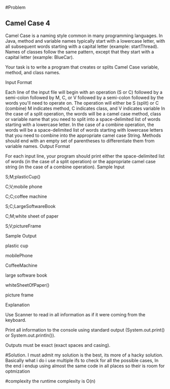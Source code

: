 #Problem
## Camel Case 4
Camel Case is a naming style common in many programming languages. In Java, method and variable names typically start with a lowercase letter, with all subsequent words starting with a capital letter (example: startThread). Names of classes follow the same pattern, except that they start with a capital letter (example: BlueCar).

Your task is to write a program that creates or splits Camel Case variable, method, and class names.

Input Format

Each line of the input file will begin with an operation (S or C) followed by a semi-colon followed by M, C, or V followed by a semi-colon followed by the words you'll need to operate on.
The operation will either be S (split) or C (combine)
M indicates method, C indicates class, and V indicates variable
In the case of a split operation, the words will be a camel case method, class or variable name that you need to split into a space-delimited list of words starting with a lowercase letter.
In the case of a combine operation, the words will be a space-delimited list of words starting with lowercase letters that you need to combine into the appropriate camel case String. Methods should end with an empty set of parentheses to differentiate them from variable names.
Output Format

For each input line, your program should print either the space-delimited list of words (in the case of a split operation) or the appropriate camel case string (in the case of a combine operation).
Sample Input

S;M;plasticCup()

C;V;mobile phone

C;C;coffee machine

S;C;LargeSoftwareBook

C;M;white sheet of paper

S;V;pictureFrame

Sample Output

plastic cup

mobilePhone

CoffeeMachine

large software book

whiteSheetOfPaper()

picture frame

Explanation

Use Scanner to read in all information as if it were coming from the keyboard.

Print all information to the console using standard output (System.out.print() or System.out.println()).

Outputs must be exact (exact spaces and casing).

#Solution.
I must admit my solution is the best, its more of a hacky solution.
Basically what i do i use multiple ifs to check for all the possible cases,
In the end i endup using almost the same code in all places so their is room for optmization

#complexity
the runtime complexity is O(n)
